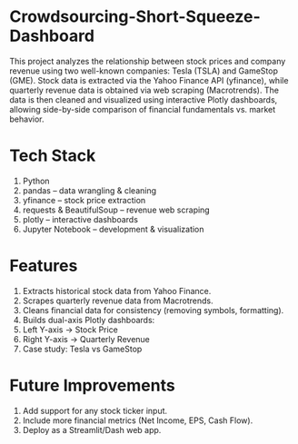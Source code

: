 # Crowdsourcing-Short-Squeeze-Dashboard
This project analyzes the relationship between stock prices and company revenue using two well-known companies: Tesla (TSLA) and GameStop (GME).
Stock data is extracted via the Yahoo Finance API (yfinance), while quarterly revenue data is obtained via web scraping (Macrotrends).
The data is then cleaned and visualized using interactive Plotly dashboards, allowing side-by-side comparison of financial fundamentals vs. market behavior.

# Tech Stack
1. Python
2. pandas – data wrangling & cleaning
3. yfinance – stock price extraction
4. requests & BeautifulSoup – revenue web scraping
5. plotly – interactive dashboards
6. Jupyter Notebook – development & visualization

# Features
1. Extracts historical stock data from Yahoo Finance.
2. Scrapes quarterly revenue data from Macrotrends.
3. Cleans financial data for consistency (removing symbols, formatting).
4. Builds dual-axis Plotly dashboards:
5. Left Y-axis → Stock Price
6. Right Y-axis → Quarterly Revenue
7. Case study: Tesla vs GameStop

# Future Improvements
1. Add support for any stock ticker input.
2. Include more financial metrics (Net Income, EPS, Cash Flow).
3. Deploy as a Streamlit/Dash web app.
